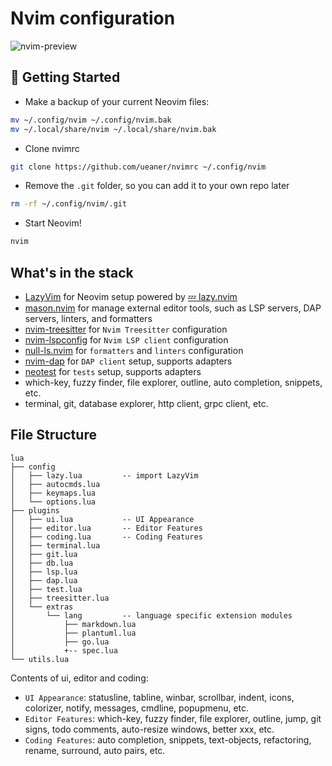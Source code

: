 # Nvim configuration

![nvim-preview](https://user-images.githubusercontent.com/318253/217737517-ded6c47a-e692-475e-a71d-eda0897c2dad.png)

## 🚀 Getting Started

- Make a backup of your current Neovim files:

```sh
mv ~/.config/nvim ~/.config/nvim.bak
mv ~/.local/share/nvim ~/.local/share/nvim.bak
```

- Clone nvimrc

```sh
git clone https://github.com/ueaner/nvimrc ~/.config/nvim
```

- Remove the `.git` folder, so you can add it to your own repo later

```sh
rm -rf ~/.config/nvim/.git
```

- Start Neovim!

```sh
nvim
```

## What's in the stack

- [LazyVim] for Neovim setup powered by [💤 lazy.nvim]
- [mason.nvim] for manage external editor tools, such as LSP servers, DAP servers, linters, and formatters
- [nvim-treesitter] for `Nvim Treesitter` configuration
- [nvim-lspconfig] for `Nvim LSP client` configuration
- [null-ls.nvim] for `formatters` and `linters` configuration
- [nvim-dap] for `DAP client` setup, supports adapters
- [neotest] for `tests` setup, supports adapters
- which-key, fuzzy finder, file explorer, outline, auto completion, snippets, etc.
- terminal, git, database explorer, http client, grpc client, etc.

## File Structure

<!-- prettier-ignore -->
```
lua
├── config
│   ├── lazy.lua         -- import LazyVim
│   ├── autocmds.lua
│   ├── keymaps.lua
│   └── options.lua
├── plugins
│   ├── ui.lua           -- UI Appearance
│   ├── editor.lua       -- Editor Features
│   ├── coding.lua       -- Coding Features
│   ├── terminal.lua
│   ├── git.lua
│   ├── db.lua
│   ├── lsp.lua
│   ├── dap.lua
│   ├── test.lua
│   ├── treesitter.lua
│   └── extras
│       └── lang         -- language specific extension modules
│           ├── markdown.lua
│           ├── plantuml.lua
│           ├── go.lua
│           +-- spec.lua
└── utils.lua
```

Contents of ui, editor and coding:

- `UI Appearance`: statusline, tabline, winbar, scrollbar, indent, icons, colorizer, notify, messages, cmdline, popupmenu, etc.
- `Editor Features`: which-key, fuzzy finder, file explorer, outline, jump, git signs, todo comments, auto-resize windows, better xxx, etc.
- `Coding Features`: auto completion, snippets, text-objects, refactoring, rename, surround, auto pairs, etc.

[LazyVim]: https://github.com/LazyVim/LazyVim
[💤 lazy.nvim]: https://github.com/folke/lazy.nvim
[mason.nvim]: https://github.com/williamboman/mason.nvim
[nvim-treesitter]: https://github.com/nvim-treesitter/nvim-treesitter
[nvim-lspconfig]: https://github.com/neovim/nvim-lspconfig
[nvim-dap]: https://github.com/mfussenegger/nvim-dap
[null-ls.nvim]: https://github.com/jose-elias-alvarez/null-ls.nvim
[neotest]: https://github.com/nvim-neotest/neotest
